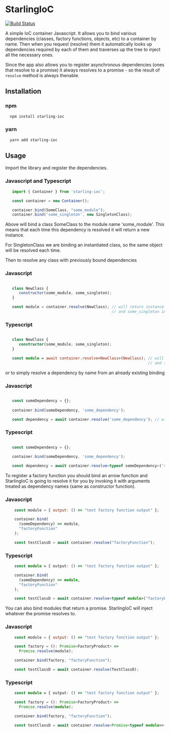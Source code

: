 StarlingIoC
=========
[![Build Status](https://travis-ci.org/peterstarling/starling-ioc.svg?branch=master)](https://travis-ci.org/peterstarling/starling-ioc)

A simple IoC container Javascript. It allows you to bind various dependencies (classes, factory functions, objects, etc) to a container by name. Then when you request (resolve) them it automatically looks up dependencies required by each of them and traverses up the tree to inject all the necessary ones.

Since the app also allows you to register asynchronous dependencies (ones that resolve to a promise) it always resolves to a promise - so the result of `resolve` method is always thenable.

## Installation
### npm
```sh
  npm install starling-ioc
```
### yarn

```sh
  yarn add starling-ioc
```

## Usage

Import the library and register the dependencies.

### Javascript and Typescript

```javascript
   import { Container } from 'starling-ioc';

   const container = new Container();

   container.bind(SomeClass, "some_module");
   container.bind('some_singleton', new SingletonClass);
```

Above will bind a class SomeClass to the module name 'some_module'.
This means that each time this dependency is resolved it will return 
a new instance.

For SingletonClass we are binding an instantiated class, so the
same object will be resolved each time.

Then to resolve any class with previously bound dependencies

### Javascript 

```javascript

   class NewClass {
      constructor(some_module, some_singleton);
   }

   const module = container.resolve(NewClass); // will return instance of NewClass with some_module 
                                               // and some_singleton injected through the constructor
```
### Typescript

```typescript

   class NewClass {
      constructor(some_module, some_singleton);
   }

   const module = await container.resolve<NewClass>(NewClass); // will return instance of NewClass with some_module 
                                                               // and some_singleton injected through the constructor
```

or to simply resolve a dependency by name from an already existing binding

### Javascript

```javascript

   const someDependency = {};
   
   container.bind(someDependency, 'some_dependency');

   const dependency = await container.resolve('some_dependency'); // will return someDependency
```

### Typescript

```typescript

   const someDependency = {};
   
   container.bind(someDependency, 'some_dependency');

   const dependency = await container.resolve<typeof someDependency>('some_dependency'); // will resolve someDependency
```

To register a factory function you should bind an arrow function and StarlingIoC is going to resolve it for you by invoking it with arguments treated as dependency names (same as constructor function). 

### Javascript

```javascript
    const module = { output: () => "test factory function output" };

    container.bind(
      (someDependency) => module,
      "factoryFunction"
    );

    const testClassD = await container.resolve("factoryFunction");
```

### Typescript
```typescript
    const module = { output: () => "test factory function output" };

    container.bind(
      (someDependency) => module,
      "factoryFunction"
    );

    const testClassD = await container.resolve<typeof module>("factoryFunction");
```

You can also bind modules that return a promise. StarlingIoC will inject whatever the promise resolves to.

### Javascript

```javascript
    const module = { output: () => "test factory function output" };

    const factory = (): Promise<FactoryProduct> =>
      Promise.resolve(module);

    container.bind(factory, "factoryFunction");

    const testClassD = await container.resolve(TestClassD);
```

### Typescript

```typescript
    const module = { output: () => "test factory function output" };

    const factory = (): Promise<FactoryProduct> =>
      Promise.resolve(module);

    container.bind(factory, "factoryFunction");

    const testClassD = await container.resolve<Promise<typeof module>>(TestClassD);
```